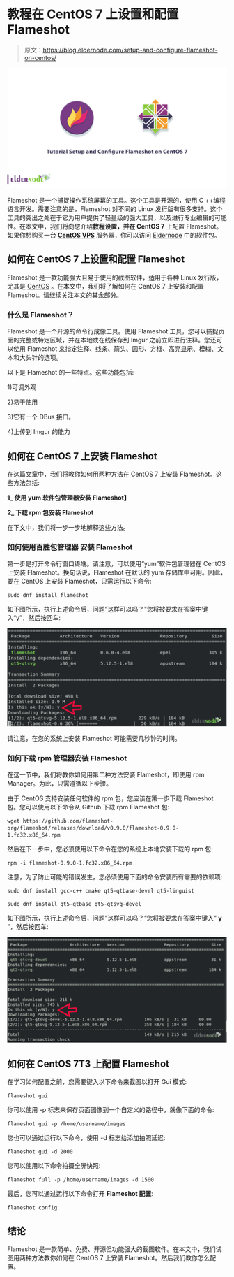 # 教程在 CentOS 7 上设置和配置 Flameshot

> 原文：<https://blog.eldernode.com/setup-and-configure-flameshot-on-centos/>

![Tutorial Setup and Configure Flameshot on CentOS 7](img/1b8bb9e1085235cb0d44672798220b0c.png)

Flameshot 是一个捕捉操作系统屏幕的工具。这个工具是开源的，使用 C ++编程语言开发。需要注意的是，Flameshot 对不同的 Linux 发行版有很多支持。这个工具的突出之处在于它为用户提供了轻量级的强大工具，以及进行专业编辑的可能性。在本文中，我们将向您介绍**教程设置，并在 CentOS 7** 上配置 Flameshot。如果你想购买一台 [**CentOS VPS**](https://eldernode.com/centos-vps/) 服务器，你可以访问 [Eldernode](https://eldernode.com/) 中的软件包。

## **如何在 CentOS 7** 上设置和配置 Flameshot

Flameshot 是一款功能强大且易于使用的截图软件，适用于各种 Linux 发行版，尤其是 [CentOS](https://blog.eldernode.com/tag/centos/) 。在本文中，我们将了解如何在 CentOS 7 上安装和配置 Flameshot。请继续关注本文的其余部分。

### **什么是 Flameshot？**

Flameshot 是一个开源的命令行成像工具。使用 Flameshot 工具，您可以捕捉页面的完整或特定区域，并在本地或在线保存到 Imgur 之前立即进行注释。您还可以使用 Flameshot 来指定注释、线条、箭头、圆形、方框、高亮显示、模糊、文本和大头针的选项。

以下是 Flameshot 的一些特点。这些功能包括:

1)可调外观

2)易于使用

3)它有一个 DBus 接口。

4)上传到 Imgur 的能力

## **如何在 CentOS 7** 上安装 Flameshot

在这篇文章中，我们将教你如何用两种方法在 CentOS 7 上安装 Flameshot。这些方法包括:

**1_ 使用 yum 软件包管理器安装 Flameshot】**

**2_ 下载 rpm 包安装 Flameshot**

在下文中，我们将一步一步地解释这些方法。

### **如何使用百胜包管理器** 安装 Flameshot

第一步是打开命令行窗口终端。请注意，可以使用“yum”软件包管理器在 CentOS 上安装 Flameshot。换句话说，Flameshot 在默认的 yum 存储库中可用。因此，要在 CentOS 上安装 Flameshot，只需运行以下命令:

```
sudo dnf install flameshot
```

如下图所示，执行上述命令后，问题“这样可以吗？"您将被要求在答案中键入“y”，然后按回车:

![how to install flameshot on centos](img/5fd536744a594c1144b41b2d978f8a5b.png)

请注意，在您的系统上安装 Flameshot 可能需要几秒钟的时间。

### **如何下载 rpm 管理器安装 Flameshot**

在这一节中，我们将教你如何用第二种方法安装 Flameshot，即使用 rpm Manager。为此，只需遵循以下步骤。

由于 CentOS 支持安装任何软件的 rpm 包，您应该在第一步下载 Flameshot 包。您可以使用以下命令从 Github 下载 rpm Flameshot 包:

```
wget https://github.com/flameshot-org/flameshot/releases/download/v0.9.0/flameshot-0.9.0-1.fc32.x86_64.rpm
```

然后在下一步中，您必须使用以下命令在您的系统上本地安装下载的 rpm 包:

```
rpm -i flameshot-0.9.0-1.fc32.x86_64.rpm
```

注意，为了防止可能的错误发生，您必须使用下面的命令安装所有需要的依赖项:

```
sudo dnf install gcc-c++ cmake qt5-qtbase-devel qt5-linguist
```

```
sudo dnf install qt5-qtbase qt5-qtsvg-devel
```

如下图所示，执行上述命令后，问题“这样可以吗？“您将被要求在答案中键入“ **y** ”，然后按回车:

![install flameshot using rpm manager](img/bf64018d68a389141c5824c0642646fc.png)

## **如何在 CentOS 7**T3 上配置 Flameshot

在学习如何配置之前，您需要键入以下命令来截图以打开 Gui 模式:

```
flameshot gui
```

你可以使用 -p 标志来保存页面图像到一个自定义的路径中，就像下面的命令:

```
flameshot gui -p /home/username/images
```

您也可以通过运行以下命令，使用 -d 标志给添加拍照延迟:

```
flameshot gui -d 2000
```

您可以使用以下命令拍摄全屏快照:

```
flameshot full -p /home/username/images -d 1500
```

最后，您可以通过运行以下命令打开 **Flameshot 配置**:

```
flameshot config
```

## 结论

Flameshot 是一款简单、免费、开源但功能强大的截图软件。在本文中，我们试图用两种方法教你如何在 CentOS 7 上安装 Flameshot。然后我们教你怎么配置。
